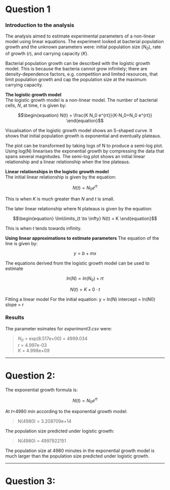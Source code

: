 # Question 1
### Introduction to the analysis
The analysis aimed to estimate experimental parameters of a non-linear model using linear equations.
The experiment looked at bacterial population growth and the unknown parameters were: initial population size (*N<sub>0<sub>*), rate of growth (*r*), and carrying capacity (*K*).

Bacterial population growth can be described with the logistic growth model. This is because the bacteria cannot grow infinitely; there are density-dependence factors, e.g. competition and limited resources, that limit population growth and cap the population size at the maximum carrying capacity.

**The logistic growth model**\
The logistic growth model is a non-linear model. The number of bacterial cells, *N*, at time, *t* is given by:
```math
\begin{equation}
N(t) = \frac{K N_0 e^{rt}}{K-N_0+N_0 e^{rt}}
\end{equation}
```

Visualisation of the logistic growth model shows an S-shaped curve. It shows that initial population growth is exponential and eventually plateaus.

The plot can be transformed by taking logs of N to produce a semi-log plot. Using log(N) linearises the exponential growth by compressing the data that spans several magnitudes. The semi-log plot shows an initial linear relationship and a linear relationship when the line plateaus.

**Linear relationships in the logistic growth model**\
The initial linear relationship is given by the equation:
```math
\begin{equation}
N(t) = N_0 e^{rt}
\end{equation}
```
This is when *K* is much greater than *N* and *t* is small.


The later linear relationship where N plateaus is given by the equation:
```math
\begin{equation}
\lim\limits_{t \to \infty} N(t) = K
\end{equation}
```
This is when *t* tends towards infinity.

**Using linear approximations to estimate parameters**
The equation of the line is given by:
```math
\begin{equation}
y = b + mx
\end{equation}
```
The equations derived from the logistic growth model can be used to estimate 


```math
\begin{equation}
ln(N) = ln(N_0) + rt
\end{equation}
```

```math
\begin{equation}
N(t) = K + 0 \cdot t
\end{equation}
```

Fitting a linear model 
For the initial equation:
y = ln(N)
intercept = ln(N0)
slope = r

### Results

The parameter esimates for *experiment3.csv* were:
> *N<sub>0<sub>* = exp(8.517e+00) = 4999.034\
*r* = 4.997e-03\
*K* = 4.998e+09
>

***

# Question 2:
The exponential growth formula is:
```math
\begin{equation}
N(t) = N_0e^{rt}
\end{equation}
```

At *t*=4980 min according to the exponential growth model:
> N(4980) = 3.208709e+14
>

The population size predicted under logistic growth:
> N(4980) = 4997922151

The population size at 4980 minutes in the exponential growth model is much larger than the population size predicted under logistic growth.
***

# Question 3:
